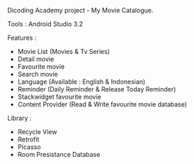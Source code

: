 
Dicoding Academy project - My Movie Catalogue.

Tools : Android Studio 3.2

Features :

- Movie List (Movies & Tv Series)
- Detail movie
- Favourite movie
- Search movie
- Language (Available : English & Indonesian)
- Reminder (Daily Reminder & Release Today Reminder)
- Stackwidget favourite movie
- Content Provider (Read & Write favourite movie database)

Library :

- Recycle View
- Retrofit
- Picasso
- Room Presistance Database
